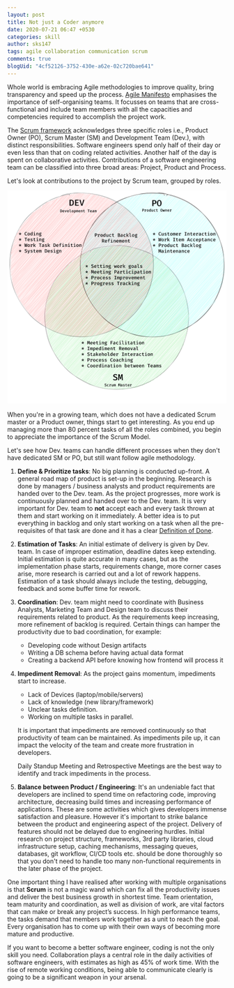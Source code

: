 ```yaml
---
layout: post
title: Not just a Coder anymore
date: 2020-07-21 06:47 +0530
categories: skill
author: sks147
tags: agile collaboration communication scrum
comments: true
blogUid: "4cf52126-3752-430e-a62e-02c720bae641"
---
```

Whole world is embracing Agile methodologies to improve quality, bring transparency and speed up the process. [Agile Manifesto](https://agilemanifesto.org/) emphasises the importance of self-organising teams. It focusses on teams that are cross-functional and include team members with all the capacities and competencies required to accomplish the project work.

The [Scrum framework](https://www.scrum.org/resources/what-is-scrum) acknowledges three specific roles i.e., Product Owner (PO), Scrum Master (SM) and Development Team (Dev.), with distinct responsibilities. Software engineers spend only half of their day or even less than that on coding related activities. Another half of the day is spent on collaborative activities. Contributions of a software engineering team can be classified into three broad areas: Project, Product and Process.

Let's look at contributions to the project by Scrum team, grouped by roles.

![Scrum Roles and Responsibilities](/assets/images/scrum_roles_responsibilities.svg)

When you're in a growing team, which does not have a dedicated Scrum master or a Product owner, things start to get interesting. As you end up managing more than 80 percent tasks of all the roles combined, you begin to appreciate the importance of the Scrum Model.

Let's see how Dev. teams can handle different processes when they don't have dedicated SM or PO, but still want follow agile methodology.
1. **Define & Prioritize tasks**: No big planning is conducted up-front. A general road map of product is set-up in the beginning. Research is done by managers / business analysts and product requirements are handed over to the Dev. team. As the project progresses, more work is continuously planned and handed over to the Dev. team. It is very important for Dev. team to **not** accept each and every task thrown at them and start working on it immediately. A better idea is to put everything in backlog and only start working on a task when all the pre-requisites of that task are done and it has a clear [Definition of Done](https://www.scruminc.com/definition-of-done/).
2. **Estimation of Tasks**: An initial estimate of delivery is given by Dev. team. In case of improper estimation, deadline dates keep extending. Initial estimation is quite accurate in many cases, but as the implementation phase starts, requirements change, more corner cases arise, more research is carried out and a lot of rework happens. Estimation of a task should always include the testing, debugging, feedback and some buffer time for rework.
3. **Coordination**: Dev. team might need to coordinate with Business Analysts, Marketing Team and Design team to discuss their requirements related to product. As the requirements keep increasing, more refinement of backlog is required. Certain things can hamper the productivity due to bad coordination, for example:   
	 - Developing code without Design artifacts
	 - Writing a DB schema before having actual data format
	 - Creating a backend API before knowing how frontend will process it
4. **Impediment Removal**: As the project gains momentum, impediments start to increase. 
	 - Lack of Devices (laptop/mobile/servers)
	 - Lack of knowledge (new library/framework)
	 - Unclear tasks definition.
	 - Working on multiple tasks in parallel.
	  
	  It is important that impediments are removed continuously so that productivity of team can be maintained. As impediments pile up, it can impact the velocity of the team and create more frustration in developers.
	  
	  Daily Standup Meeting and Retrospective Meetings are the best way to identify and track impediments in the process.
5. **Balance between Product / Engineering**: It's an undeniable fact that developers are inclined to spend time on refactoring code, improving architecture, decreasing build times and increasing performance of applications. These are some activities which gives developers immense satisfaction and pleasure. However it's important to strike balance between the product and engineering aspect of the project. Delivery of features should not be delayed due to engineering hurdles. Initial research on project structure, frameworks, 3rd party libraries, cloud infrastructure setup, caching mechanisms, messaging queues, databases, git workflow, CI/CD tools etc. should be done thoroughly so that you don't need to handle too many non-functional requirements in the later phase of the project.
 

One important thing I have realised after working with multiple organisations is that **Scrum** is not a magic wand which can fix all the productivity issues and deliver the best business growth in shortest time. Team orientation, team maturity and coordination, as well as division of work, are vital factors that can make or break any project’s success. In high performance teams, the tasks demand that members work together as a unit to reach the goal. Every organisation has to come up with their own ways of becoming more mature and productive.

If you want to become a better software engineer, coding is not the only skill you need. Collaboration plays a central role in the daily activities of software engineers, with estimates as high as 45% of work time. With the rise of remote working conditions, being able to communicate clearly is going to be a significant weapon in your arsenal.
